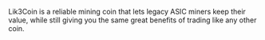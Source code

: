 Lik3Coin is a reliable mining coin that lets legacy ASIC miners keep their value, while still giving you the same great benefits of trading like any other coin.
